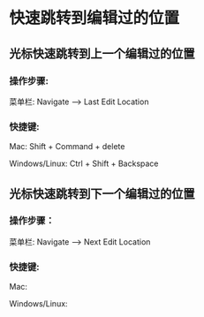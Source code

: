 # 快速跳转到编辑过的位置

## 光标快速跳转到上一个编辑过的位置

### 操作步骤:

菜单栏: Navigate —&gt; Last Edit Location

### 快捷键:

Mac: Shift + Command + delete

Windows\/Linux: Ctrl + Shift + Backspace

## 光标快速跳转到下一个编辑过的位置

### 操作步骤：

菜单栏: Navigate —&gt; Next Edit Location

### 快捷键:

Mac: 

Windows\/Linux: 

